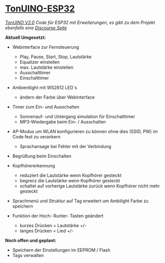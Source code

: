 # [TonUINO-ESP32](http://discourse.voss.earth/t/esp32-port-inkl-webinterface/399)
_[TonUINO V2.0](https://www.voss.earth/tonuino/) Code für ESP32 mit Erweiterungen, es gibt zu dem Projekt ebenfalls eine [Discourse Seite](http://discourse.voss.earth/)_

**Aktuell Umgesetzt:**
  
  - Webinterface zur Fernsteuerung
    - Play, Pause, Start, Stop, Lautstärke
    - Equalizer einstellen
    - max. Lautstärke einstellen
    - Ausschalttimer
    - Einschalttimer
    
  - Ambientlight mit WS2812 LED´s
    - ändern der Farbe über Webinterface
    
  - Timer zum Ein- und Ausschalten
    - Sonnenauf- und Untergang simulation für Einschalttimer
    - MP3-Wiedergabe beim Ein- / Ausschalten
    
  - AP-Modus um WLAN konfigurieren zu können ohne dies (SSID, PW) im Code fest zu verankern
    - Sprachansage bei Fehler mit der Verbindung
   
  - Begrüßung beim Einschalten 
   
  - Kopfhörererkennung
    - reduziert die Lautstärke wenn Kopfhörer gesteckt
    - begrenz die Lautstärke wenn Kopfhörer gesteckt
    - schaltet auf vorherige Lautstärke zurück wenn Kopfhörer nicht mehr gesteckt
    
  - Sprachmenü und Struktur auf Tag erweitert um Ambilight Farbe zu speichern
    
  - Funktion der Hoch- Runter- Tasten geändert
    - kurzes Drücken = Lautstärke +/-
    - langes Drücken = Lied +/-
    
 **Noch offen und geplant:**
 
  - Speichern der Einstellungen im EEPROM / Flash
  - Tags verwalten
  
  
  
